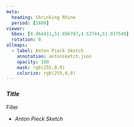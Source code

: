 ```yaml
---
meta:
  heading: Shrinking Rhine
  period: [1880]
viewer:
  bbox: [4.464411,51.896787,4.53744,51.937549]
  rotation: 0
allmaps:
  - label: Anton Pieck Sketch
    annotation: antonsketch.json
    opacity: 100
    mask: rgb(255,0,0)
    colorize: rgb(255,0,0)
---
```

### _Title_

Filler

- _Anton Pieck Sketch_
